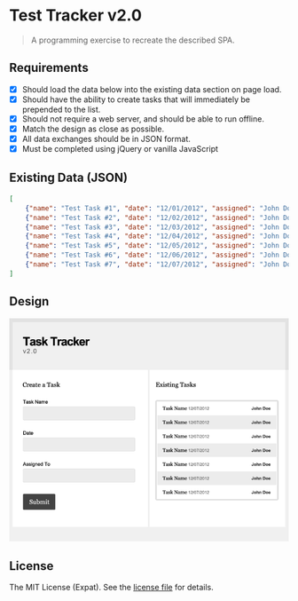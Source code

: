 Test Tracker v2.0
=================
> A programming exercise to recreate the described SPA.

Requirements
------------
- [x] Should load the data below into the existing data section on page load.
- [x] Should have the ability to create tasks that will immediately be prepended to the list.
- [x] Should not require a web server, and should be able to run offline.
- [x] Match the design as close as possible.
- [x] All data exchanges should be in JSON format.
- [x] Must be completed using jQuery or vanilla JavaScript

Existing Data (JSON)
--------------------
```json
[
    {"name": "Test Task #1", "date": "12/01/2012", "assigned": "John Doe" },
    {"name": "Test Task #2", "date": "12/02/2012", "assigned": "John Doe" },
    {"name": "Test Task #3", "date": "12/03/2012", "assigned": "John Doe" },
    {"name": "Test Task #4", "date": "12/04/2012", "assigned": "John Doe" },
    {"name": "Test Task #5", "date": "12/05/2012", "assigned": "John Doe" },
    {"name": "Test Task #6", "date": "12/06/2012", "assigned": "John Doe" },
    {"name": "Test Task #7", "date": "12/07/2012", "assigned": "John Doe" }
]
```

Design
------
![Design](design.png)

License
-------
The MIT License (Expat). See the [license file](LICENSE) for details.
